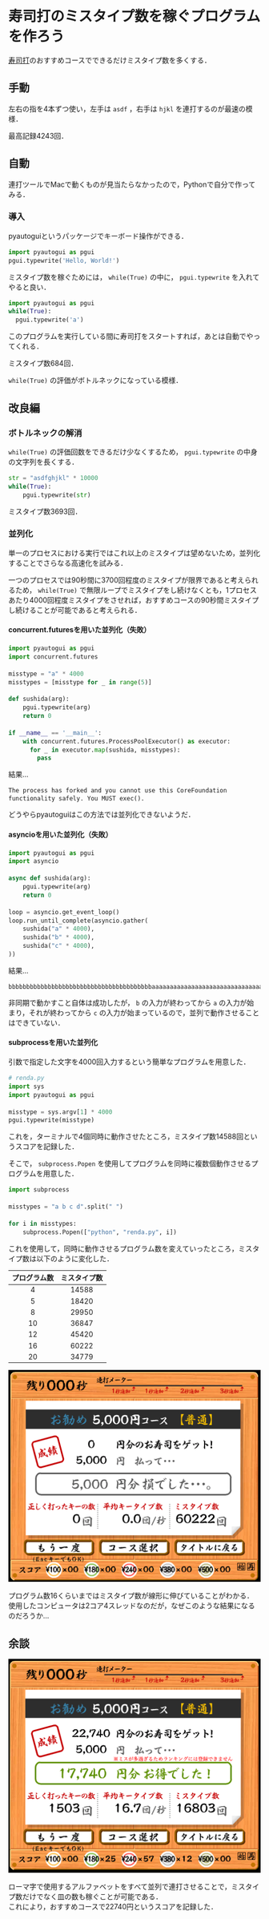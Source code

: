 # 寿司打のミスタイプ数を稼ぐプログラムを作ろう

[寿司打](http://typing.sakura.ne.jp/sushida/)のおすすめコースでできるだけミスタイプ数を多くする．

## 手動

左右の指を4本ずつ使い，左手は `asdf` ，右手は `hjkl` を連打するのが最速の模様．

最高記録4243回．

## 自動

連打ツールでMacで動くものが見当たらなかったので，Pythonで自分で作ってみる．

### 導入

pyautoguiというパッケージでキーボード操作ができる．

```python
import pyautogui as pgui
pgui.typewrite('Hello, World!')
```

ミスタイプ数を稼ぐためには， `while(True)` の中に， `pgui.typewrite` を入れてやると良い．

```python
import pyautogui as pgui
while(True):
  pgui.typewrite('a')
```

このプログラムを実行している間に寿司打をスタートすれば，あとは自動でやってくれる．

ミスタイプ数684回．

`while(True)` の評価がボトルネックになっている模様．

## 改良編

### ボトルネックの解消

`while(True)` の評価回数をできるだけ少なくするため， `pgui.typewrite` の中身の文字列を長くする．

```python
str = "asdfghjkl" * 10000
while(True):
    pgui.typewrite(str)
```

ミスタイプ数3693回．

### 並列化

単一のプロセスにおける実行ではこれ以上のミスタイプは望めないため，並列化することでさらなる高速化を試みる．

一つのプロセスでは90秒間に3700回程度のミスタイプが限界であると考えられるため， `while(True)` で無限ループでミスタイプをし続けなくとも，1プロセスあたり4000回程度ミスタイプをさせれば，おすすめコースの90秒間ミスタイプし続けることが可能であると考えられる．

#### concurrent.futuresを用いた並列化（失敗）

```python
import pyautogui as pgui
import concurrent.futures

misstype = "a" * 4000
misstypes = [misstype for _ in range(5)]

def sushida(arg):
    pgui.typewrite(arg)
    return 0

if __name__ == '__main__':
    with concurrent.futures.ProcessPoolExecutor() as executor:
      for _ in executor.map(sushida, misstypes):
        pass
```

結果...

```
The process has forked and you cannot use this CoreFoundation functionality safely. You MUST exec().
```

どうやらpyautoguiはこの方法では並列化できないようだ．

#### asyncioを用いた並列化（失敗）

```python
import pyautogui as pgui
import asyncio

async def sushida(arg):
    pgui.typewrite(arg)
    return 0

loop = asyncio.get_event_loop()
loop.run_until_complete(asyncio.gather(
    sushida("a" * 4000),
    sushida("b" * 4000),
    sushida("c" * 4000),
))
```

結果...

```
bbbbbbbbbbbbbbbbbbbbbbbbbbbbbbbbbbbbbbbbaaaaaaaaaaaaaaaaaaaaaaaaaaaaaaaaaaaaaaaacccccccccccccccccccccccccccccccccccccccc
```

非同期で動かすこと自体は成功したが， `b` の入力が終わってから `a` の入力が始まり，それが終わってから `c` の入力が始まっているので，並列で動作させることはできていない．

#### subprocessを用いた並列化

引数で指定した文字を4000回入力するという簡単なプログラムを用意した．

```python
# renda.py
import sys
import pyautogui as pgui

misstype = sys.argv[1] * 4000
pgui.typewrite(misstype)
```

これを，ターミナルで4個同時に動作させたところ，ミスタイプ数14588回というスコアを記録した．

そこで， `subprocess.Popen` を使用してプログラムを同時に複数個動作させるプログラムを用意した．

```python
import subprocess

misstypes = "a b c d".split(" ")

for i in misstypes:
    subprocess.Popen(["python", "renda.py", i])
```

これを使用して，同時に動作させるプログラム数を変えていったところ，ミスタイプ数は以下のように変化した．

|プログラム数|ミスタイプ数|
|:---:|:---:|
|4|14588|
|5|18420|
|8|29950|
|10|36847|
|12|45420|
|16|60222|
|20|34779|

![60222](./renda.png)

プログラム数16くらいまではミスタイプ数が線形に伸びていることがわかる．  
使用したコンピュータは2コア4スレッドなのだが，なぜこのような結果になるのだろうか...

## 余談

![22740](./renda2.png)

ローマ字で使用するアルファベットをすべて並列で連打させることで，ミスタイプ数だけでなく皿の数も稼ぐことが可能である．  
これにより，おすすめコースで22740円というスコアを記録した．

